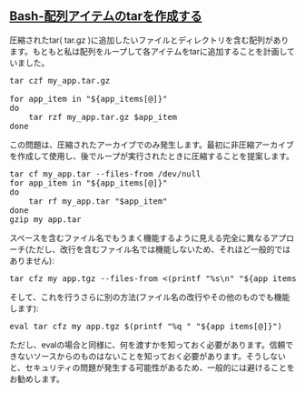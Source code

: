 ## [Bash-配列アイテムのtarを作成する](https://python5.com/q/dlxozblu)

圧縮されたtar( tar.gz )に追加したいファイルとディレクトリを含む配列があります。もともと私は配列をループして各アイテムをtarに追加することを計画していました。<br>
<pre>
tar czf my_app.tar.gz

for app_item in "${app_items[@]}"
do
    tar rzf my_app.tar.gz $app_item
done
</pre>

この問題は、圧縮されたアーカイブでのみ発生します。最初に非圧縮アーカイブを作成して使用し、後でループが実行されたときに圧縮することを提案します。<br>
<pre>
tar cf my_app.tar --files-from /dev/null
for app_item in "${app_items[@]}"
do
    tar rf my_app.tar "$app_item"
done
gzip my_app.tar
</pre>

スペースを含むファイル名でもうまく機能するように見える完全に異なるアプローチ(ただし、改行を含むファイル名では機能しないため、それほど一般的ではありません):<br>
<pre>
tar cfz my_app.tgz --files-from <(printf "%s\n" "${app_items[@]}")
</pre>

そして、これを行うさらに別の方法(ファイル名の改行やその他のものでも機能します):<br>
<pre>
eval tar cfz my_app.tgz $(printf "%q " "${app_items[@]}")
</pre>

ただし、evalの場合と同様に、何を渡すかを知っておく必要があります。信頼できないソースからのものはないことを知っておく必要があります。そうしないと、セキュリティの問題が発生する可能性があるため、一般的には避けることをお勧めします。<br>
